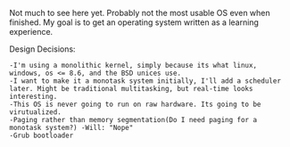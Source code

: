 Not much to see here yet. Probably not the most usable OS even when finished. My goal is to get an operating system written as a learning experience.

Design Decisions:

	-I'm using a monolithic kernel, simply because its what linux, windows, os <= 8.6, and the BSD unices use. 
	-I want to make it a monotask system initially, I'll add a scheduler later. Might be traditional multitasking, but real-time looks interesting. 
	-This OS is never going to run on raw hardware. Its going to be virutualized. 	
	-Paging rather than memory segmentation(Do I need paging for a monotask system?) -Will: "Nope"
	-Grub bootloader
